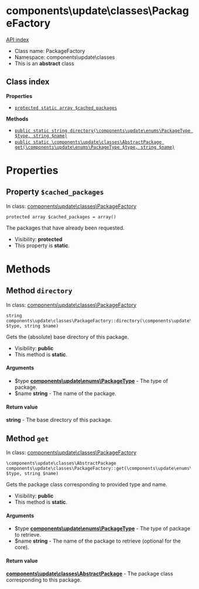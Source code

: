 # components\update\classes\PackageFactory
[API index](../../../API-index.md)






* Class name: PackageFactory
* Namespace: components\update\classes
* This is an **abstract** class




## Class index

**Properties**
* [`protected static array $cached_packages`](#property-cached_packages)

**Methods**
* [`public static string directory(\components\update\enums\PackageType $type, string $name)`](#method-directory)
* [`public static \components\update\classes\AbstractPackage get(\components\update\enums\PackageType $type, string $name)`](#method-get)







# Properties


## Property `$cached_packages`
In class: [components\update\classes\PackageFactory](#top)

```
protected array $cached_packages = array()
```

The packages that have already been requested.



* Visibility: **protected**
* This property is **static**.


# Methods


## Method `directory`
In class: [components\update\classes\PackageFactory](#top)

```
string components\update\classes\PackageFactory::directory(\components\update\enums\PackageType $type, string $name)
```

Gets the (absolute) base directory of this package.



* Visibility: **public**
* This method is **static**.

#### Arguments

* $type **[components\update\enums\PackageType](../../../components/update/enums/PackageType.md)** - The type of package.
* $name **string** - The name of the package.


#### Return value

**string** - The base directory of this package.







## Method `get`
In class: [components\update\classes\PackageFactory](#top)

```
\components\update\classes\AbstractPackage components\update\classes\PackageFactory::get(\components\update\enums\PackageType $type, string $name)
```

Gets the package class corresponding to provided type and name.



* Visibility: **public**
* This method is **static**.

#### Arguments

* $type **[components\update\enums\PackageType](../../../components/update/enums/PackageType.md)** - The type of package to retrieve.
* $name **string** - The name of the package to retrieve (optional for the core).


#### Return value

**[components\update\classes\AbstractPackage](../../../components/update/classes/AbstractPackage.md)** - The package class corresponding to this package.






